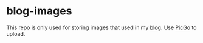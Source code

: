 # blog-images
This repo is only used for storing images that used in my [blog](https://github.com/kexiZeroing/kexiZeroing.github.io). Use [PicGo](https://github.com/Molunerfinn/PicGo) to upload.
